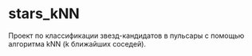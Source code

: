 # stars_kNN
Проект по классификации звезд-кандидатов в пульсары с помощью алгоритма kNN (k ближайших соседей). 
